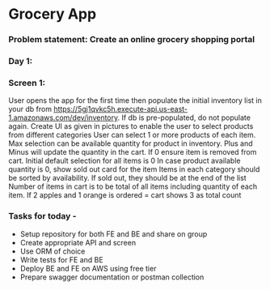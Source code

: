 # Grocery App

### Problem statement: Create an online grocery shopping portal

### Day 1:

### Screen 1:

User opens the app for the first time then populate the initial inventory list in your db from https://5gj1qvkc5h.execute-api.us-east-1.amazonaws.com/dev/inventory. If db is pre-populated, do not populate again.
Create UI as given in pictures to enable the user to select products from different categories
User can select 1 or more products of each item. Max selection can be available quantity for product in inventory.
Plus and Minus will update the quantity in the cart. If 0 ensure item is removed from cart. Initial default selection for all items is 0
In case product available quantity is 0, show sold out card for the item
Items in each category should be sorted by availability. If sold out, they should be at the end of the list
Number of items in cart is to be total of all items including quantity of each item. If 2 apples and 1 orange is ordered = cart shows 3 as total count

### Tasks for today -

- Setup repository for both FE and BE and share on group
- Create appropriate API and screen
- Use ORM of choice
- Write tests for FE and BE
- Deploy BE and FE on AWS using free tier
- Prepare swagger documentation or postman collection
